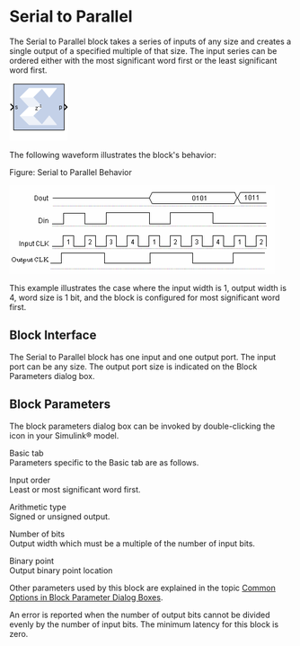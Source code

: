 # Serial to Parallel

The Serial to Parallel block takes a series of inputs of any size and
creates a single output of a specified multiple of that size. The input
series can be ordered either with the most significant word first or the
least significant word first.

![](./Images/block.png)

The following waveform illustrates the block's behavior:

Figure: Serial to Parallel Behavior

  
![](./Images/agn1538085490823.png)  

This example illustrates the case where the input width is 1, output
width is 4, word size is 1 bit, and the block is configured for most
significant word first.

## Block Interface

The Serial to Parallel block has one input and one output port. The
input port can be any size. The output port size is indicated on the
Block Parameters dialog box.

## Block Parameters

The block parameters dialog box can be invoked by double-clicking the
icon in your Simulink® model.

Basic tab  
Parameters specific to the Basic tab are as follows.

Input order  
Least or most significant word first.

Arithmetic type  
Signed or unsigned output.

Number of bits  
Output width which must be a multiple of the number of input bits.

Binary point  
Output binary point location

Other parameters used by this block are explained in the topic [Common
Options in Block Parameter Dialog
Boxes](common-options-in-block-parameter-dialog-boxes-aa1032308.html).

An error is reported when the number of output bits cannot be divided
evenly by the number of input bits. The minimum latency for this block
is zero.

